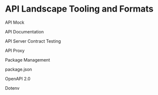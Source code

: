 # API Landscape Tooling and Formats

API Mock

API Documentation

API Server Contract Testing

API Proxy

Package Management

package.json

OpenAPI 2.0

Dotenv

